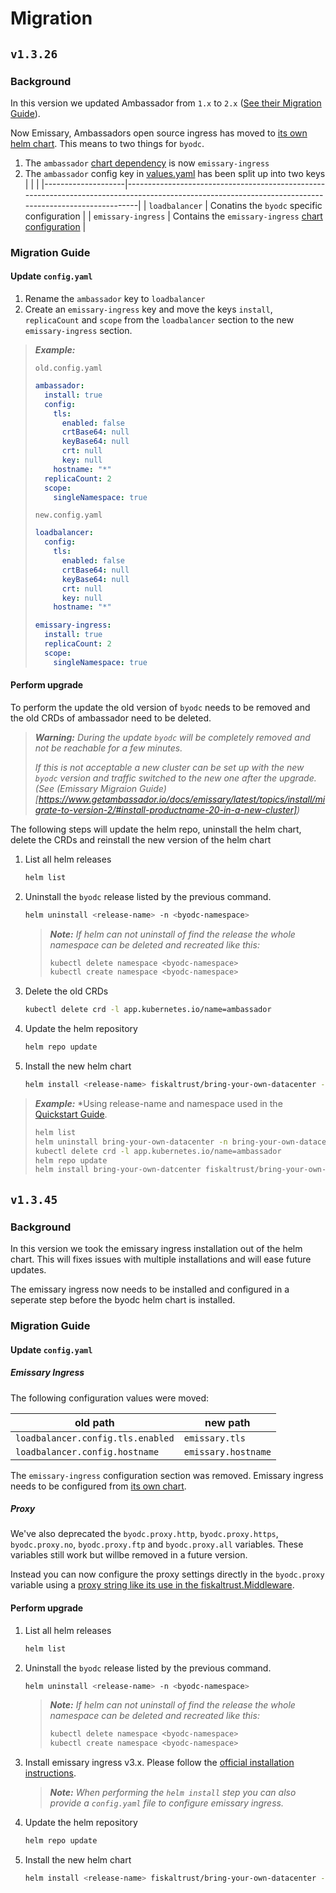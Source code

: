 # Migration

## `v1.3.26`

### Background

In this version we updated Ambassador from `1.x` to `2.x` ([See their Migration Guide](https://www.getambassador.io/docs/emissary/latest/topics/install/migrate-to-version-2/)).

Now Emissary, Ambassadors open source ingress has moved to [its own helm chart](https://github.com/emissary-ingress/emissary/tree/master/charts/emissary-ingress#introduction).
This means to two things for `byodc`.

1. The `ambassador` [chart dependency](./Chart.yaml) is now `emissary-ingress`
2. The `ambassador` config key in [values.yaml](./values.yaml) has been split up into two keys
   |                    |                                                                                                                                                       |
   |--------------------|-------------------------------------------------------------------------------------------------------------------------------------------------------|
   | `loadbalancer`     | Conatins the `byodc` specific configuration                                                                                                           |
   | `emissary-ingress` | Contains the `emissary-ingress` [chart configuration](https://github.com/emissary-ingress/emissary/tree/master/charts/emissary-ingress#configuration) |

### Migration Guide

#### Update `config.yaml`

1. Rename the `ambassador` key to `loadbalancer`
2. Create an `emissary-ingress` key and move the keys `install`, `replicaCount` and `scope` from the `loadbalancer` section to the new `emissary-ingress` section.

> ***Example:***
> 
> `old.config.yaml`
> ```yaml
> ambassador:
>   install: true
>   config:
>     tls:
>       enabled: false
>       crtBase64: null
>       keyBase64: null
>       crt: null
>       key: null
>     hostname: "*"
>   replicaCount: 2
>   scope:
>     singleNamespace: true
> ```
> 
> `new.config.yaml`
> ```yaml
> loadbalancer:
>   config:
>     tls:
>       enabled: false
>       crtBase64: null
>       keyBase64: null
>       crt: null
>       key: null
>     hostname: "*"
> 
> emissary-ingress:
>   install: true
>   replicaCount: 2
>   scope:
>     singleNamespace: true
> ```

#### Perform upgrade

To perform the update the old version of `byodc` needs to be removed and the old CRDs of ambassador need to be deleted.

> ***Warning:** During the update `byodc` will be completely removed and not be reachable for a few minutes.*
> 
> *If this is not acceptable a new cluster can be set up with the new `byodc` version and traffic switched to the new one after the upgrade. (See (Emissary Migraion Guide)[https://www.getambassador.io/docs/emissary/latest/topics/install/migrate-to-version-2/#install-productname-20-in-a-new-cluster])*

The following steps will update the helm repo, uninstall the helm chart, delete the CRDs and reinstall the new version of the helm chart

1. List all helm releases
   ```sh
   helm list
   ```
2. Uninstall the `byodc` release listed by the previous command.
   ```sh
   helm uninstall <release-name> -n <byodc-namespace>
   ```
   > ***Note:** If helm can not uninstall of find the release the whole namespace can be deleted and recreated like this:*
   > ```sh
   > kubectl delete namespace <byodc-namespace>
   > kubectl create namespace <byodc-namespace>
   > ```
3. Delete the old CRDs
   ```sh
   kubectl delete crd -l app.kubernetes.io/name=ambassador
   ```
4. Update the helm repository
   ```sh
   helm repo update
   ```
4. Install the new helm chart
   ```sh
   helm install <release-name> fiskaltrust/bring-your-own-datacenter -f <path-to-config-yaml> -n <byodc-namespace> --version 1.3.26
   ```


> ***Example:***
> *Using release-name and namespace used in the [Quickstart Guide](https://github.com/fiskaltrust/product-de-bring-your-own-datacenter/blob/master/QuickStart.md).
>
> ```sh
> helm list
> helm uninstall bring-your-own-datacenter -n bring-your-own-datacenter
> kubectl delete crd -l app.kubernetes.io/name=ambassador
> helm repo update
> helm install bring-your-own-datcenter fiskaltrust/bring-your-own-datacenter -f new.config.yaml -n bring-your-own-datacenter --version 1.3.26
> ```

## `v1.3.45`

### Background

In this version we took the emissary ingress installation out of the helm chart.
This will fixes issues with multiple installations and will ease future updates.

The emissary ingress now needs to be installed and configured in a seperate step before the byodc helm chart is installed.

### Migration Guide

#### Update `config.yaml`

##### Emissary Ingress
The following configuration values were moved:

| old path                          | new path            |
|-----------------------------------|---------------------|
| `loadbalancer.config.tls.enabled` | `emissary.tls`      |
| `loadbalancer.config.hostname`    | `emissary.hostname` |


The `emissary-ingress` configuration section was removed.
Emissary ingress needs to be configured from [its own chart](https://artifacthub.io/packages/helm/datawire/emissary-ingress/#configuration).

##### Proxy

We've also deprecated the `byodc.proxy.http`, `byodc.proxy.https`, `byodc.proxy.no`, `byodc.proxy.ftp` and `byodc.proxy.all` variables.
These variables still work but willbe removed in a future version.

Instead you can now configure the proxy settings directly in the `byodc.proxy` variable using a [proxy string like its use in the fiskaltrust.Middleware](https://link.fiskaltrust.cloud/rollout/proxy).

#### Perform upgrade

1. List all helm releases
   ```sh
   helm list
   ```
2. Uninstall the `byodc` release listed by the previous command.
   ```sh
   helm uninstall <release-name> -n <byodc-namespace>
   ```
   > ***Note:** If helm can not uninstall of find the release the whole namespace can be deleted and recreated like this:*
   > ```sh
   > kubectl delete namespace <byodc-namespace>
   > kubectl create namespace <byodc-namespace>
   > ```
3. Install emissary ingress v3.x. Please follow the [official installation instructions](https://www.getambassador.io/docs/emissary/3.6/topics/install/helm).
   > ***Note:** When performing the `helm install` step you can also provide a `config.yaml` file to configure emissary ingress.*
4. Update the helm repository
   ```sh
   helm repo update
   ```
4. Install the new helm chart
   ```sh
   helm install <release-name> fiskaltrust/bring-your-own-datacenter -f <path-to-config-yaml> -n <byodc-namespace> --version 1.3.45
   ```
